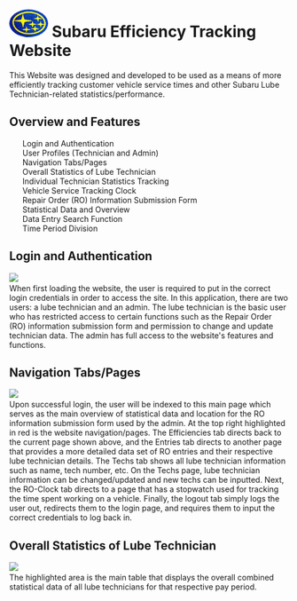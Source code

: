 
<h1>
  <img src="https://github.com/JackArmstrong937/SubaruTracking/blob/main/wwwroot/Includes/Images/SubaruLogo.jpg" width="70" height="50" style="border-radius:50%"/> Subaru Efficiency Tracking Website 
</h1> 
This Website was designed and developed to be used as a means of more efficiently tracking customer vehicle service times and other Subaru Lube Technician-related statistics/performance.

<h2>
  Overview and Features
</h2>
  <div>
    <ul style="list-style: none">
      <li>Login and Authentication</li>
      <li>User Profiles (Technician and Admin)</li>
      <li>Navigation Tabs/Pages</li>
      <li>Overall Statistics of Lube Technician</li>
      <li>Individual Technician Statistics Tracking</li>
      <li>Vehicle Service Tracking Clock</li>
      <li>Repair Order (RO) Information Submission Form</li>
      <li>Statistical Data and Overview</li>
      <li>Data Entry Search Function</li>
      <li>Time Period Division</li>
    </ul>
  </div>

  <h2>Login and Authentication</h2>
    <img src="https://github.com/JackArmstrong937/SubaruTracking/assets/101604941/1c3c1759-5b32-4781-b234-9f41edfee84a"/>
    <div>
      When first loading the website, the user is required to put in the correct login credentials in order to access the site. In this application, there are two users: a lube technician and an admin. The lube technician is the basic user who has restricted access to
      certain functions such as the Repair Order (RO) information submission form and permission to change and update technician data. The admin has full access to the website's features and functions.
    <div>

  <h2>Navigation Tabs/Pages</h2>
    <img src="https://github.com/JackArmstrong937/SubaruTracking/assets/101604941/6e9d91d9-60b0-4336-97d3-267d1e86891d"/>
    <div> 
      Upon successful login, the user will be indexed to this main page which serves as the main overview of statistical data and location for the RO information submission form used by the admin. At the top right highlighted in red is the website navigation/pages.
      The Efficiencies tab directs back to the current page shown above, and the Entries tab directs to another page that provides a more detailed data set of RO entries and their respective lube technician details. The Techs tab shows all lube technician information such as name, tech 
      number, etc.
      On the Techs page, lube technician information can be changed/updated and new techs can be inputted. Next, the RO-Clock tab directs to a page that has a stopwatch used for tracking the time spent working on a vehicle. Finally, the logout tab simply logs the user out, redirects them 
      to the login page, and requires them to input the correct credentials to log back in.
    <div>

  <h2>Overall Statistics of Lube Technician</h2>
    <img src="https://github.com/JackArmstrong937/SubaruTracking/assets/101604941/c991c80b-2456-4692-98c4-43ebebea8bf8"/>
    <div>
      The highlighted area is the main table that displays the overall combined statistical data of all lube technicians for that respective pay period.
    </div>
  
  
  

 
